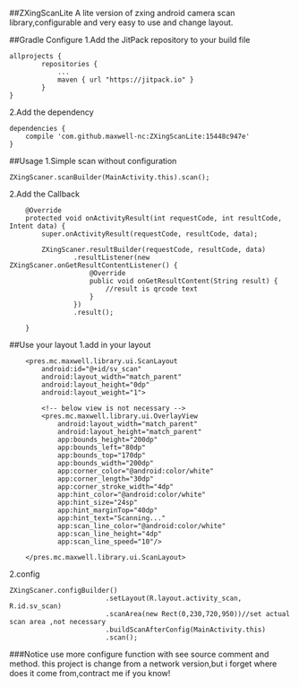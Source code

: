 ##ZXingScanLite
A lite version of zxing android camera scan library,configurable and very easy to use and change layout.


##Gradle Configure
1.Add the JitPack repository to your build file
```
allprojects {
        repositories {
            ...
            maven { url "https://jitpack.io" }
        }
}
```
2.Add the dependency
```
dependencies {
    compile 'com.github.maxwell-nc:ZXingScanLite:15448c947e'
}
```
##Usage
1.Simple scan without configuration
```
ZXingScaner.scanBuilder(MainActivity.this).scan();
```
2.Add the Callback
```
    @Override
    protected void onActivityResult(int requestCode, int resultCode, Intent data) {
        super.onActivityResult(requestCode, resultCode, data);

        ZXingScaner.resultBuilder(requestCode, resultCode, data)
                .resultListener(new ZXingScaner.onGetResultContentListener() {
                    @Override
                    public void onGetResultContent(String result) {
                        //result is qrcode text
                    }
                })
                .result();

    }
```

##Use your layout
1.add in your layout
```
    <pres.mc.maxwell.library.ui.ScanLayout
        android:id="@+id/sv_scan"
        android:layout_width="match_parent"
        android:layout_height="0dp"
        android:layout_weight="1">

        <!-- below view is not necessary -->
        <pres.mc.maxwell.library.ui.OverlayView
            android:layout_width="match_parent"
            android:layout_height="match_parent"
            app:bounds_height="200dp"
            app:bounds_left="80dp"
            app:bounds_top="170dp"
            app:bounds_width="200dp"
            app:corner_color="@android:color/white"
            app:corner_length="30dp"
            app:corner_stroke_width="4dp"
            app:hint_color="@android:color/white"
            app:hint_size="24sp"
            app:hint_marginTop="40dp"
            app:hint_text="Scanning..."
            app:scan_line_color="@android:color/white"
            app:scan_line_height="4dp"
            app:scan_line_speed="10"/>

    </pres.mc.maxwell.library.ui.ScanLayout>
```
2.config
```
ZXingScaner.configBuilder()
                        .setLayout(R.layout.activity_scan, R.id.sv_scan)
                        .scanArea(new Rect(0,230,720,950))//set actual scan area ,not necessary
                        .buildScanAfterConfig(MainActivity.this)
                        .scan();
```
###Notice
use more configure function with see source comment and method.
this project is change from a network version,but i forget where does it come from,contract me if you know!
